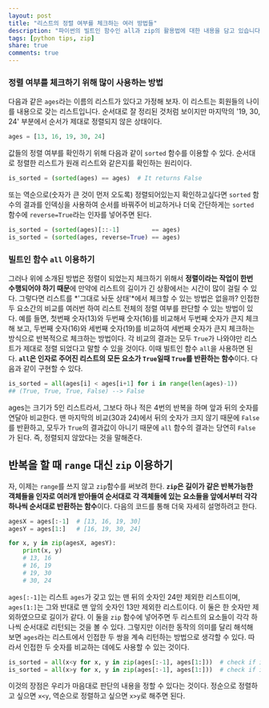 ```yaml
---
layout: post
title: "리스트의 정렬 여부를 체크하는 여러 방법들"
description: "파이썬의 빌트인 함수인 all과 zip의 활용법에 대한 내용을 담고 있습니다."
tags: [python tips, zip]
share: true
comments: true
---
```


### 정렬 여부를 체크하기 위해 많이 사용하는 방법

다음과 같은 `ages`라는 이름의 리스트가 있다고 가정해 보자. 이 리스트는 회원들의 나이를 내용으로 갖는 리스트입니다. 순서대로 잘 정리된 것처럼 보이지만 마지막의 '19, 30, 24' 부분에서 순서가 제대로 정렬되지 않은 상태이다.

```python
ages = [13, 16, 19, 30, 24]
```

값들의 정렬 여부를 확인하기 위해 다음과 같이 `sorted` 함수를 이용할 수 있다. 순서대로 정렬한 리스트가 원래 리스트와 같은지를 확인하는 원리이다.

```python
is_sorted = (sorted(ages) == ages)  # It returns False
```

또는 역순으로(숫자가 큰 것이 먼저 오도록) 정렬되어있는지 확인하고싶다면 `sorted` 함수의 결과를 인덱싱을 사용하여 순서를 바꿔주어 비교하거나 더욱 간단하게는 `sorted` 함수에 `reverse=True`라는 인자를 넣어주면 된다.

```python
is_sorted = (sorted(ages)[::-1]         == ages)
is_sorted = (sorted(ages, reverse=True) == ages)
```


### 빌트인 함수 `all` 이용하기

그러나 위에 소개된 방법은 정렬이 되었는지 체크하기 위해서 **정렬이라는 작업이 한번 수행되어야 하기 때문**에 만약에 리스트의 길이가 긴 상황에서는 시간이 많이 걸릴 수 있다. 그렇다면 리스트를 *'그대로 놔둔 상태'*에서 체크할 수 있는 방법은 없을까? 인접한 두 요소간의 비교를 여러번 하여 리스트 전체의 정렬 여부를 판단할 수 있는 방법이 있다. 예를 들면, 첫번째 숫자(13)와 두번째 숫자(16)를 비교해서 두번째 숫자가 큰지 체크해 보고, 두번째 숫자(16)와 세번째 숫자(19)를 비교하여 세번째 숫자가 큰지 체크하는 방식으로 반복적으로 체크하는 방법이다. 각 비교의 결과는 모두 `True`가 나와야만 리스트가 제대로 정렬 되었다고 말할 수 있을 것이다. 이때 빌트인 함수 `all`을 사용하면 된다. **`all`은 인자로 주어진 리스트의 모든 요소가 `True`일때 `True`를 반환하는 함수**이다. 다음과 같이 구현할 수 있다.

```python
is_sorted = all(ages[i] < ages[i+1] for i in range(len(ages)-1))
## (True, True, True, False) --> False
```

ages는 크기가 5인 리스트라서, 그보다 하나 적은 4번의 반복을 하며 앞과 뒤의 숫자를 연달아 비교한다. 맨 마지막의 비교(30과 24)에서 뒤의 숫자가 크지 않기 때문에 `False`를 반환하고, 모두가 `True`의 결과값이 아니기 때문에 `all` 함수의 결과는 당연히 `False`가 된다. 즉, 정렬되지 않았다는 것을 말해준다.


## 반복을 할 때 `range` 대신 `zip` 이용하기

자, 이제는 `range`를 쓰지 않고 `zip`함수를 써보려 한다. **`zip`은 길이가 같은 반복가능한 객체들을 인자로 여러개 받아들여 순서대로 각 객체들에 있는 요소들을 앞에서부터 각각 하나씩 순서대로 반환하는 함수**이다. 다음의 코드를 통해 더욱 자세히 설명하려고 한다.

```python
agesX = ages[:-1]  # [13, 16, 19, 30]
agesY = ages[1:]   # [16, 19, 30, 24]

for x, y in zip(agesX, agesY):
    print(x, y)
    # 13, 16
    # 16, 19
    # 19, 30
    # 30, 24
```

`ages[:-1]`는 리스트 `ages`가 갖고 있는 맨 뒤의 숫자인 24만 제외한 리스트이며, `ages[1:]`는 그와 반대로 맨 앞의 숫자인 13만 제외한 리스트이다. 이 둘은 한 숫자만 제외하였으므로 길이가 같다. 이 둘을 `zip` 함수에 넣어주면 두 리스트의 요소들이 각각 하나씩 순서대로 리턴되는 것을 볼 수 있다. 그렇지만 이러한 동작의 의미를 달리 해석해 보면 `ages`라는 리스트에서 인접한 두 쌍을 계속 리턴하는 방법으로 생각할 수 있다. 따라서 인접한 두 숫자를 비교하는 데에도 사용할 수 있는 것이다.

```python
is_sorted = all(x<y for x, y in zip(ages[:-1], ages[1:]))  # check if it is sorted in ascending order
is_sorted = all(x>y for x, y in zip(ages[:-1], ages[1:]))  # check if it is sorted in descending order
```

이것의 장점은 우리가 마음대로 판단의 내용을 정할 수 있다는 것이다. 정순으로 정렬하고 싶으면 `x<y`, 역순으로 정렬하고 싶으면 `x>y`로 해주면 된다.